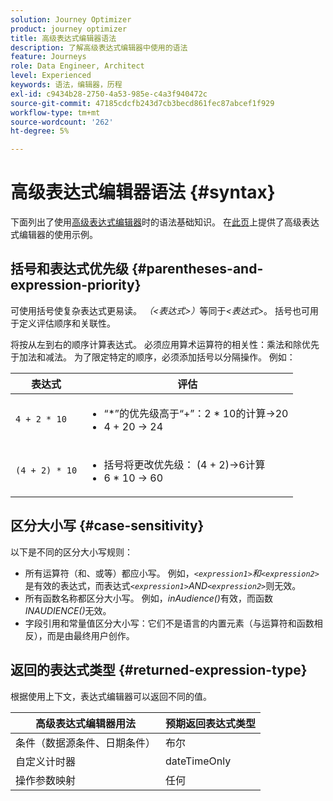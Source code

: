 ```yaml
---
solution: Journey Optimizer
product: journey optimizer
title: 高级表达式编辑器语法
description: 了解高级表达式编辑器中使用的语法
feature: Journeys
role: Data Engineer, Architect
level: Experienced
keywords: 语法，编辑器，历程
exl-id: c9434b28-2750-4a53-985e-c4a3f940472c
source-git-commit: 47185cdcfb243d7cb3becd861fec87abcef1f929
workflow-type: tm+mt
source-wordcount: '262'
ht-degree: 5%

---
```


# 高级表达式编辑器语法 {#syntax}

下面列出了使用[高级表达式编辑器](expressionadvanced.md)时的语法基础知识。 在[此页](advanced-editor-use-cases.md)上提供了高级表达式编辑器的使用示例。

## 括号和表达式优先级 {#parentheses-and-expression-priority}

可使用括号使复杂表达式更易读。 _（&lt;表达式>）_&#x200B;等同于&#x200B;_&lt;表达式>_。 括号也可用于定义评估顺序和关联性。

将按从左到右的顺序计算表达式。 必须应用算术运算符的相关性：乘法和除优先于加法和减法。 为了限定特定的顺序，必须添加括号以分隔操作。 例如：

<!--```5 + 2 * 10 = 25, and (5 + 2) * 10 = 70```-->

| 表达式 | 评估 |
|--- |--- |
| `4 + 2 * 10` | <ul><li>“*”的优先级高于“+”：2 * 10的计算→20</li><li>4 + 20 → 24</li></ul> |
| `(4 + 2) * 10` | <ul><li>括号将更改优先级： (4 + 2)→6计算</li><li> 6 * 10 → 60</li></ul> |

## 区分大小写 {#case-sensitivity}

以下是不同的区分大小写规则：

* 所有运算符（和、或等）都应小写。 例如，_`<expression1>`和`<expression2>`_&#x200B;是有效的表达式，而表达式&#x200B;_`<expression1>`AND`<expression2>`_&#x200B;则无效。
* 所有函数名称都区分大小写。 例如，_inAudience()_&#x200B;有效，而函数&#x200B;_INAUDIENCE()_&#x200B;无效。
* 字段引用和常量值区分大小写：它们不是语言的内置元素（与运算符和函数相反），而是由最终用户创作。

## 返回的表达式类型 {#returned-expression-type}

根据使用上下文，表达式编辑器可以返回不同的值。

| 高级表达式编辑器用法 | 预期返回表达式类型 |
|--- |--- |
| 条件（数据源条件、日期条件） | 布尔 |
| 自定义计时器 | dateTimeOnly |
| 操作参数映射 | 任何 |
